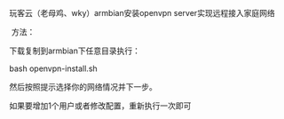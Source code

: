 玩客云（老母鸡、wky）armbian安装openvpn server实现远程接入家庭网络

​
方法：

下载复制到armbian下任意目录执行：

bash openvpn-install.sh


然后按照提示选择你的网络情况并下一步。

如果要增加1个用户或者修改配置，重新执行一次即可

​
